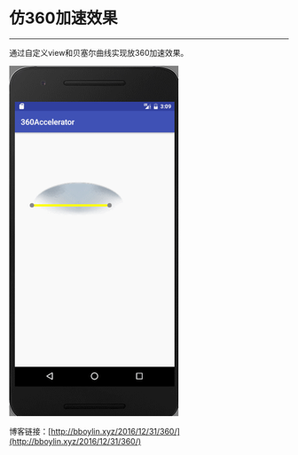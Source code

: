 # 仿360加速效果
---

通过自定义view和贝塞尔曲线实现放360加速效果。

![](./pics/360.gif)

博客链接：[http://bboylin.xyz/2016/12/31/360/](http://bboylin.xyz/2016/12/31/360/)
